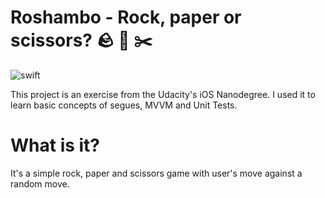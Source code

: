 # Roshambo - Rock, paper or scissors? 🪨 📄 ✂️
![swift](https://img.shields.io/badge/platform-iOS-pink.svg)

This project is an exercise from the Udacity's iOS Nanodegree. I used it to learn basic concepts of segues, MVVM and Unit Tests.


# What is it?

It's a simple rock, paper and scissors game with user's move against a random move. 
